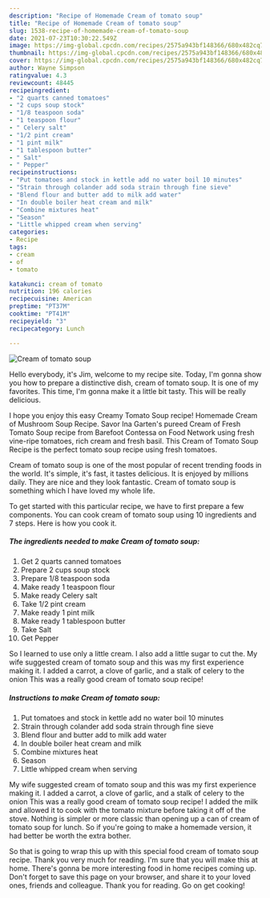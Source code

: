 ```yaml
---
description: "Recipe of Homemade Cream of tomato soup"
title: "Recipe of Homemade Cream of tomato soup"
slug: 1538-recipe-of-homemade-cream-of-tomato-soup
date: 2021-07-23T10:30:22.549Z
image: https://img-global.cpcdn.com/recipes/2575a943bf148366/680x482cq70/cream-of-tomato-soup-recipe-main-photo.jpg
thumbnail: https://img-global.cpcdn.com/recipes/2575a943bf148366/680x482cq70/cream-of-tomato-soup-recipe-main-photo.jpg
cover: https://img-global.cpcdn.com/recipes/2575a943bf148366/680x482cq70/cream-of-tomato-soup-recipe-main-photo.jpg
author: Wayne Simpson
ratingvalue: 4.3
reviewcount: 48445
recipeingredient:
- "2 quarts canned tomatoes"
- "2 cups soup stock"
- "1/8 teaspoon soda"
- "1 teaspoon flour"
- " Celery salt"
- "1/2 pint cream"
- "1 pint milk"
- "1 tablespoon butter"
- " Salt"
- " Pepper"
recipeinstructions:
- "Put tomatoes and stock in kettle add no water boil 10 minutes"
- "Strain through colander add soda strain through fine sieve"
- "Blend flour and butter add to milk add water"
- "In double boiler heat cream and milk"
- "Combine mixtures heat"
- "Season"
- "Little whipped cream when serving"
categories:
- Recipe
tags:
- cream
- of
- tomato

katakunci: cream of tomato 
nutrition: 196 calories
recipecuisine: American
preptime: "PT37M"
cooktime: "PT41M"
recipeyield: "3"
recipecategory: Lunch

---
```



![Cream of tomato soup](https://img-global.cpcdn.com/recipes/2575a943bf148366/680x482cq70/cream-of-tomato-soup-recipe-main-photo.jpg)

Hello everybody, it's Jim, welcome to my recipe site. Today, I'm gonna show you how to prepare a distinctive dish, cream of tomato soup. It is one of my favorites. This time, I'm gonna make it a little bit tasty. This will be really delicious.

I hope you enjoy this easy Creamy Tomato Soup recipe! Homemade Cream of Mushroom Soup Recipe. Savor Ina Garten&#39;s pureed Cream of Fresh Tomato Soup recipe from Barefoot Contessa on Food Network using fresh vine-ripe tomatoes, rich cream and fresh basil. This Cream of Tomato Soup Recipe is the perfect tomato soup recipe using fresh tomatoes.

Cream of tomato soup is one of the most popular of recent trending foods in the world. It's simple, it's fast, it tastes delicious. It is enjoyed by millions daily. They are nice and they look fantastic. Cream of tomato soup is something which I have loved my whole life.


To get started with this particular recipe, we have to first prepare a few components. You can cook cream of tomato soup using 10 ingredients and 7 steps. Here is how you cook it.

<!--inarticleads1-->

##### The ingredients needed to make Cream of tomato soup:

1. Get 2 quarts canned tomatoes
1. Prepare 2 cups soup stock
1. Prepare 1/8 teaspoon soda
1. Make ready 1 teaspoon flour
1. Make ready  Celery salt
1. Take 1/2 pint cream
1. Make ready 1 pint milk
1. Make ready 1 tablespoon butter
1. Take  Salt
1. Get  Pepper


So I learned to use only a little cream. I also add a little sugar to cut the. My wife suggested cream of tomato soup and this was my first experience making it. I added a carrot, a clove of garlic, and a stalk of celery to the onion This was a really good cream of tomato soup recipe! 

<!--inarticleads2-->

##### Instructions to make Cream of tomato soup:

1. Put tomatoes and stock in kettle add no water boil 10 minutes
1. Strain through colander add soda strain through fine sieve
1. Blend flour and butter add to milk add water
1. In double boiler heat cream and milk
1. Combine mixtures heat
1. Season
1. Little whipped cream when serving


My wife suggested cream of tomato soup and this was my first experience making it. I added a carrot, a clove of garlic, and a stalk of celery to the onion This was a really good cream of tomato soup recipe! I added the milk and allowed it to cook with the tomato mixture before taking it off of the stove. Nothing is simpler or more classic than opening up a can of cream of tomato soup for lunch. So if you&#39;re going to make a homemade version, it had better be worth the extra bother. 

So that is going to wrap this up with this special food cream of tomato soup recipe. Thank you very much for reading. I'm sure that you will make this at home. There's gonna be more interesting food in home recipes coming up. Don't forget to save this page on your browser, and share it to your loved ones, friends and colleague. Thank you for reading. Go on get cooking!
